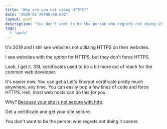 ```yaml
---
title: "Why are you not using HTTPS?"
date: "2020-02-29T00:00:00Z"
layout: post
description: "You don't want to be the person who regrets not doing it sooner."
tags:
  - "work"
---
```


It's 2019 and I still see websites not utilizing HTTPS on their websites. 

I see websites with the _option_ for HTTPS, but they don't force HTTPS.

Look, I get it. SSL certificates used to be a bit more out of reach for the common web developer.

It's easier now. You can get a Let's Encrypt certificate pretty much anywhere, any time. You can easily pop a few lines of code and force HTTPS. Hell, most web hosts can do this _for you_.

Why? [Because your site is not secure with http](https://www.cloudflare.com/learning/ssl/why-is-http-not-secure/).

Get a certificate and get your site secure.

You don't want to be the person who regrets not doing it sooner.